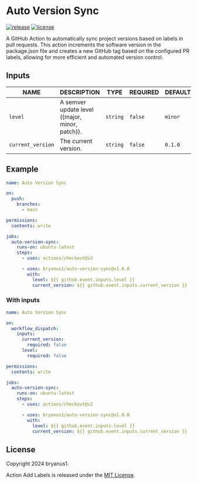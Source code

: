# Auto Version Sync

[![release][release-badge]][release]
[![license][license-badge]][license]

A GitHub Action to automatically sync project versions based on labels in pull requests. This action increments the software version in the package.json file and creates a new GitHub tag based on the configured PR labels, allowing for more efficient and automated version control.

## Inputs

| NAME              | DESCRIPTION                                    | TYPE     | REQUIRED | DEFAULT |
| ----------------- | ---------------------------------------------- | -------- | -------- | ------- |
| `level`           | A semver update level ({major, minor, patch}). | `string` | `false`  | `minor` |
| `current_version` | The current version.                           | `string` | `false`  | `0.1.0` |

## Example

```yaml
name: Auto Version Sync

on:
  push:
    branches:
      - main

permissions:
  contents: write

jobs:
  auto-version-sync:
    runs-on: ubuntu-latest
    steps:
      - uses: actions/checkout@v2

      - uses: bryanus1/auto-version-sync@v1.0.0
        with:
          level: ${{ github.event.inputs.level }}
          current_version: ${{ github.event.inputs.current_version }}
```

### With inputs

```yaml
name: Auto Version Sync

on:
  workflow_dispatch:
    inputs:
      current_version:
        required: false
      level:
        required: false

permissions:
  contents: write

jobs:
  auto-version-sync:
    runs-on: ubuntu-latest
    steps:
      - uses: actions/checkout@v2

      - uses: bryanus1/auto-version-sync@v1.0.0
        with:
          level: ${{ github.event.inputs.level }}
          current_version: ${{ github.event.inputs.current_version }}
```

## License

Copyright 2024 bryanus1.

Action Add Labels is released under the [MIT License](./LICENSE).

<!-- badge links -->

[release]: https://github.com/actions-ecosystem/action-add-labels/releases
[release-badge]: https://img.shields.io/gitea/v/release/bryanus1/auto-version-sync
[license]: LICENSE
[license-badge]: https://img.shields.io/github/license/bryanus1/auto-version-sync
